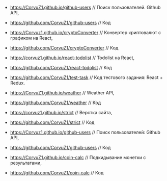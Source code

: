 * <https://CorvuZ1.github.io/github-users> // Поиск пользователей. Github API,  
* <https://github.com/CorvuZ1/github-users> // Код  

* <https://Corvuz1.github.io/cryptoConverter> // Конвертер криптовалют с графиком на React,  
* <https://github.com/CorvuZ1/cryptoConverter> // Код  

* <https://corvuz1.github.io/react-todolist> // Todolist на React,  
* <https://github.com/CorvuZ1/react-todolist> // Код  

* <https://github.com/CorvuZ1/test-task> // Код тестового задания: React + Redux.  

* <https://CorvuZ1.github.io/weather> // Weather API,
* <https://github.com/CorvuZ1/weather> // Код

* <https://corvuz1.github.io/strict> // Верстка сайта,  
* <https://github.com/CorvuZ1/strict> // Код  

* <https://Corvuz1.github.io/github-users> // Поиск пользователей: Github API,  
* <https://github.com/CorvuZ1/github-users> // Код  

* <https://CorvuZ1.github.io/coin-calc> // Подкидывание монетки с результатами,
* <https://github.com/CorvuZ1/coin-calc>  // Код  



